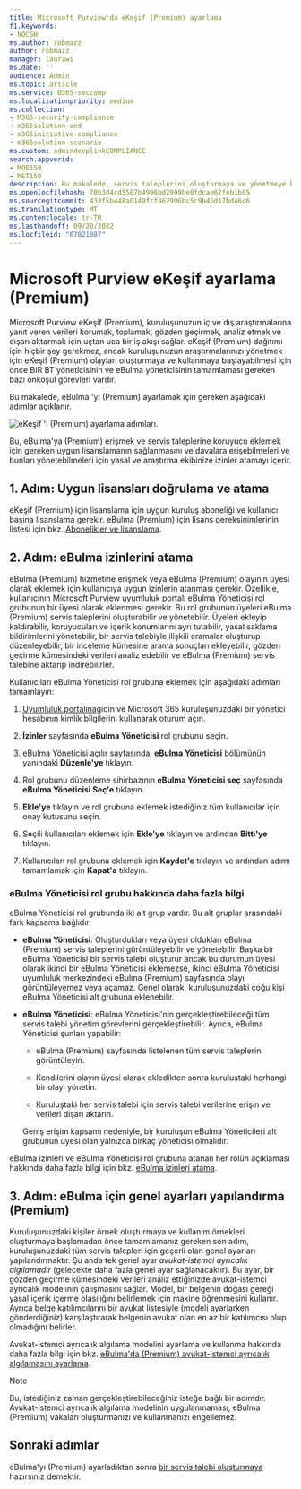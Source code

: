 ```yaml
---
title: Microsoft Purview'da eKeşif (Premium) ayarlama
f1.keywords:
- NOCSH
ms.author: robmazz
author: robmazz
manager: laurawi
ms.date: ''
audience: Admin
ms.topic: article
ms.service: O365-seccomp
ms.localizationpriority: medium
ms.collection:
- M365-security-compliance
- m365solution-aed
- m365initiative-compliance
- m365solution-scenario
ms.custom: admindeeplinkCOMPLIANCE
search.appverid:
- MOE150
- MET150
description: Bu makalede, servis taleplerini oluşturmaya ve yönetmeye başlayabilmeniz için eBulma (Premium) özelliğinin nasıl ayarlanacağı açıklanır. Ayrıca gerekli Microsoft abonelikleri ve lisanslama işlemleri de açıklanmaktadır. Birkaç hızlı adımı tamamladıktan sonra eBulma (Premium) aracı kullanıma hazır olur.
ms.openlocfilehash: 70b3d4cd5587b4996bd2999be8fdcae62feb1b85
ms.sourcegitcommit: 433f5b448a0149fcf462996bc5c9b45d17bd46c6
ms.translationtype: MT
ms.contentlocale: tr-TR
ms.lasthandoff: 09/20/2022
ms.locfileid: "67821087"
---
```

# <a name="set-up-microsoft-purview-ediscovery-premium"></a>Microsoft Purview eKeşif ayarlama (Premium)

Microsoft Purview eKeşif (Premium), kuruluşunuzun iç ve dış araştırmalarına yanıt veren verileri korumak, toplamak, gözden geçirmek, analiz etmek ve dışarı aktarmak için uçtan uca bir iş akışı sağlar. eKeşif (Premium) dağıtımı için hiçbir şey gerekmez, ancak kuruluşunuzun araştırmalarınızı yönetmek için eKeşif (Premium) olayları oluşturmaya ve kullanmaya başlayabilmesi için önce BIR BT yöneticisinin ve eBulma yöneticisinin tamamlaması gereken bazı önkoşul görevleri vardır.

Bu makalede, eBulma 'yı (Premium) ayarlamak için gereken aşağıdaki adımlar açıklanır.

![eKeşif 'i (Premium) ayarlama adımları.](../media/set-up-advanced-ediscovery.png)

Bu, eBulma'ya (Premium) erişmek ve servis taleplerine koruyucu eklemek için gereken uygun lisanslamanın sağlanmasını ve davalara erişebilmeleri ve bunları yönetebilmeleri için yasal ve araştırma ekibinize izinler atamayı içerir.

## <a name="step-1-verify-and-assign-appropriate-licenses"></a>1. Adım: Uygun lisansları doğrulama ve atama

eKeşif (Premium) için lisanslama için uygun kuruluş aboneliği ve kullanıcı başına lisanslama gerekir. eBulma (Premium) için lisans gereksinimlerinin listesi için bkz. [Abonelikler ve lisanslama](overview-ediscovery-20.md#subscriptions-and-licensing).

## <a name="step-2-assign-ediscovery-permissions"></a>2. Adım: eBulma izinlerini atama

eBulma (Premium) hizmetine erişmek veya eBulma (Premium) olayının üyesi olarak eklemek için kullanıcıya uygun izinlerin atanması gerekir. Özellikle, kullanıcının Microsoft Purview uyumluluk portalı eBulma Yöneticisi rol grubunun bir üyesi olarak eklenmesi gerekir. Bu rol grubunun üyeleri eBulma (Premium) servis taleplerini oluşturabilir ve yönetebilir. Üyeleri ekleyip kaldırabilir, koruyucuları ve içerik konumlarını ayrı tutabilir, yasal saklama bildirimlerini yönetebilir, bir servis talebiyle ilişkili aramalar oluşturup düzenleyebilir, bir inceleme kümesine arama sonuçları ekleyebilir, gözden geçirme kümesindeki verileri analiz edebilir ve eBulma (Premium) servis talebine aktarıp indirebilirler.

Kullanıcıları eBulma Yöneticisi rol grubuna eklemek için aşağıdaki adımları tamamlayın:

1. <a href="https://go.microsoft.com/fwlink/p/?linkid=2173597" target="_blank">Uyumluluk portalına</a>gidin ve Microsoft 365 kuruluşunuzdaki bir yönetici hesabının kimlik bilgilerini kullanarak oturum açın.

2. **İzinler** sayfasında **eBulma Yöneticisi** rol grubunu seçin.

3. eBulma Yöneticisi açılır sayfasında, **eBulma Yöneticisi** bölümünün yanındaki **Düzenle'ye** tıklayın.

4. Rol grubunu düzenleme sihirbazının **eBulma Yöneticisi seç** sayfasında **eBulma Yöneticisi Seç'e** tıklayın.

5. **Ekle'ye** tıklayın ve rol grubuna eklemek istediğiniz tüm kullanıcılar için onay kutusunu seçin.

6. Seçili kullanıcıları eklemek için **Ekle'ye** tıklayın ve ardından **Bitti'ye** tıklayın.

7. Kullanıcıları rol grubuna eklemek için **Kaydet'e** tıklayın ve ardından adımı tamamlamak için **Kapat'a** tıklayın.

### <a name="more-information-about-the-ediscovery-manager-role-group"></a>eBulma Yöneticisi rol grubu hakkında daha fazla bilgi

eBulma Yöneticisi rol grubunda iki alt grup vardır. Bu alt gruplar arasındaki fark kapsama bağlıdır.

- **eBulma Yöneticisi**: Oluşturdukları veya üyesi oldukları eBulma (Premium) servis taleplerini görüntüleyebilir ve yönetebilir. Başka bir eBulma Yöneticisi bir servis talebi oluşturur ancak bu durumun üyesi olarak ikinci bir eBulma Yöneticisi eklemezse, ikinci eBulma Yöneticisi uyumluluk merkezindeki eBulma (Premium) sayfasında olayı görüntüleyemez veya açamaz. Genel olarak, kuruluşunuzdaki çoğu kişi eBulma Yöneticisi alt grubuna eklenebilir.

- **eBulma Yöneticisi**: eBulma Yöneticisi'nin gerçekleştirebileceği tüm servis talebi yönetim görevlerini gerçekleştirebilir. Ayrıca, eBulma Yöneticisi şunları yapabilir:

  - eBulma (Premium) sayfasında listelenen tüm servis taleplerini görüntüleyin.
  
  - Kendilerini olayın üyesi olarak ekledikten sonra kuruluştaki herhangi bir olayı yönetin.

  - Kuruluştaki her servis talebi için servis talebi verilerine erişin ve verileri dışarı aktarın.

  Geniş erişim kapsamı nedeniyle, bir kuruluşun eBulma Yöneticileri alt grubunun üyesi olan yalnızca birkaç yöneticisi olmalıdır.

eBulma izinleri ve eBulma Yöneticisi rol grubuna atanan her rolün açıklaması hakkında daha fazla bilgi için bkz. [eBulma izinleri atama](assign-ediscovery-permissions.md).

## <a name="step-3-configure-global-settings-for-ediscovery-premium"></a>3. Adım: eBulma için genel ayarları yapılandırma (Premium)

Kuruluşunuzdaki kişiler örnek oluşturmaya ve kullanım örnekleri oluşturmaya başlamadan önce tamamlamanız gereken son adım, kuruluşunuzdaki tüm servis talepleri için geçerli olan genel ayarları yapılandırmaktır. Şu anda tek genel ayar *avukat-istemci ayrıcalık algılamadır* (gelecekte daha fazla genel ayar sağlanacaktır). Bu ayar, bir gözden geçirme kümesindeki verileri analiz ettiğinizde avukat-istemci ayrıcalık modelinin çalışmasını sağlar. Model, bir belgenin doğası gereği yasal içerik içerme olasılığını belirlemek için makine öğrenmesini kullanır. Ayrıca belge katılımcılarını bir avukat listesiyle (modeli ayarlarken gönderdiğiniz) karşılaştırarak belgenin avukat olan en az bir katılımcısı olup olmadığını belirler.

Avukat-istemci ayrıcalık algılama modelini ayarlama ve kullanma hakkında daha fazla bilgi için bkz. [eBulma'da (Premium) avukat-istemci ayrıcalık algılamasını ayarlama](attorney-privilege-detection.md).

> [!NOTE]
> Bu, istediğiniz zaman gerçekleştirebileceğiniz isteğe bağlı bir adımdır. Avukat-istemci ayrıcalık algılama modelinin uygulanmaması, eBulma (Premium) vakaları oluşturmanızı ve kullanmanızı engellemez.

## <a name="next-steps"></a>Sonraki adımlar

eBulma'yı (Premium) ayarladıktan sonra [bir servis talebi oluşturmaya](create-and-manage-advanced-ediscoveryv2-case.md) hazırsınız demektir.